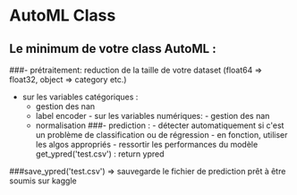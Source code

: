 # AutoML Class

## Le minimum de votre class AutoML  :
###- prétraitement: 
   reduction de la taille de votre dataset (float64 => float32, object => category etc.)
   - sur les variables catégoriques :
        - gestion des nan
        - label encoder
    - sur les variables numériques:
         - gestion des nan
        - normalisation
###- prediction :
    - détecter automatiquement si c'est un problème de classification ou de régression
    - en fonction, utiliser les algos appropriés
    -  ressortir les performances du modèle
  get_ypred('test.csv') :
      return ypred

###save_ypred('test.csv') => sauvegarde le fichier de prediction prêt à être soumis sur kaggle
